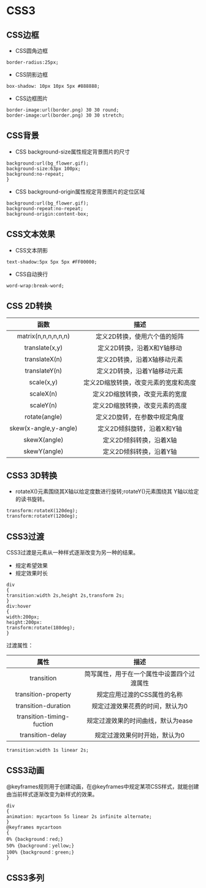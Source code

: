 # CSS3
## CSS边框
- CSS圆角边框
```
border-radius:25px;
```
- CSS阴影边框
```
box-shadow: 10px 10px 5px #888888;
```
- CSS边框图片
```
border-image:url(border.png) 30 30 round;
border-image:url(border.png) 30 30 stretch;
```
## CSS背景
- CSS background-size属性规定背景图片的尺寸
```
background:url(bg_flower.gif);
background-size:63px 100px;
background:no-repeat;
}
```
- CSS background-origin属性规定背景图片的定位区域
```
background:url(bg_flower.gif);
background-repeat:no-repeat;
background-origin:content-box;
```
## CSS文本效果
- CSS文本阴影
```
text-shadow:5px 5px 5px #FF00000;
```
- CSS自动换行
```
word-wrap:break-word;
```
## CSS 2D转换
函数|描述
:---:|:---:
matrix(n,n,n,n,n,n)|定义2D转换，使用六个值的矩阵
translate(x,y)|定义2D转换，沿着X和Y轴移动
translateX(n)|定义2D转换，沿着X轴移动元素
translateY(n)|定义2D转换，沿着Y轴移动元素
scale(x,y)|定义2D缩放转换，改变元素的宽度和高度
scaleX(n)|定义2D缩放转换，改变元素的宽度
scaleY(n)|定义2D缩放转换，改变元素的高度
rotate(angle)|定义2D旋转，在参数中规定角度
skew(x-angle,y-angle)|定义2D倾斜旋转，沿着X和Y轴
skewX(angle)|定义2D倾斜转换，沿着X轴
skewY(angle)|定义2D倾斜转换，沿着Y轴
## CSS3 3D转换
- rotateX()元素围绕其X轴以给定度数进行旋转;rotateY()元素围绕其  Y轴以给定的读书旋转。
```
transform:rotateX(120deg);
transform:rotateY(120deg);
```
## CSS3过渡
CSS3过渡是元素从一种样式逐渐改变为另一种的结果。  
- 规定希望效果
- 规定效果时长
```
div
{
transition:width 2s,height 2s,transform 2s;
}
div:hover
{
width:200px;
height:200px:
transform:rotate(180deg);
}
```
过渡属性：  

属性|描述
:---:|:---:
transition|简写属性，用于在一个属性中设置四个过渡属性
transition-property|规定应用过渡的CSS属性的名称
transition-duration|规定过渡效果花费的时间，默认为0
transition-timing-fuction|规定过渡效果的时间曲线，默认为ease
transition-delay|规定过渡效果何时开始，默认为0
```
transition:width 1s linear 2s;
```
## CSS3动画
@keyframes规则用于创建动画，在@keyframes中规定某项CSS样式，就能创建由当前样式逐渐改变为新样式的效果。  
```
div
{
animation: mycartoon 5s linear 2s infinite alternate;
}
@keyframes mycartoon
{
0% {background：red;}
50% {background：yellow;}
100% {background：green;}
}
```
## CSS3多列
